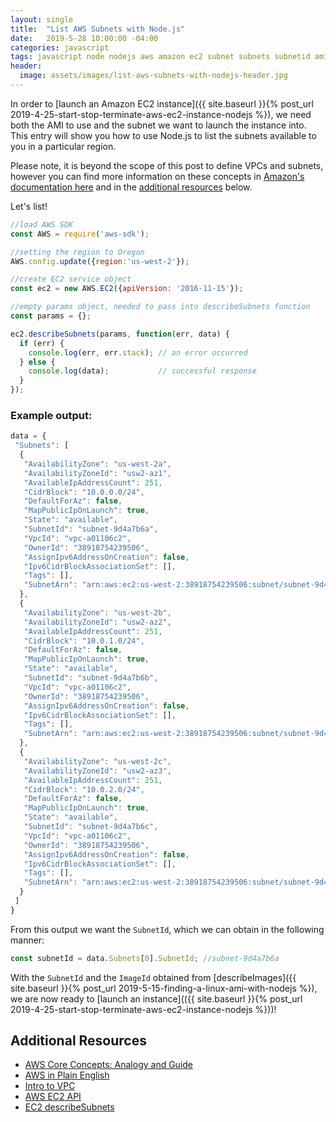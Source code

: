 ```yaml
---
layout: single
title:  "List AWS Subnets with Node.js"
date:   2019-5-28 10:00:00 -04:00
categories: javascript
tags: javascript node nodejs aws amazon ec2 subnet subnets subnetid ami cloud
header:
  image: assets/images/list-aws-subnets-with-nodejs-header.jpg
---
```

In order to [launch an Amazon EC2 instance]({{ site.baseurl }}{% post_url 2019-4-25-start-stop-terminate-aws-ec2-instance-nodejs %}), we need both the AMI to use and the subnet we want to launch the instance into. This entry will show you how to use Node.js to list the subnets available to you in a particular region.

Please note, it is beyond the scope of this post to define VPCs and subnets, however you can find more information on these concepts in [Amazon's documentation here](https://docs.aws.amazon.com/vpc/latest/userguide/VPC_Subnets.html) and in the [additional resources](#additional-resources) below.

Let's list!

```javascript
//load AWS SDK
const AWS = require('aws-sdk');

//setting the region to Oregon
AWS.config.update({region:'us-west-2'});

//create EC2 service object
const ec2 = new AWS.EC2({apiVersion: '2016-11-15'});

//empty params object, needed to pass into describeSubnets function
const params = {};

ec2.describeSubnets(params, function(err, data) {
  if (err) {
    console.log(err, err.stack); // an error occurred
  } else {
    console.log(data);           // successful response
  }  
});
```

### Example output:
```javascript
data = {
 "Subnets": [
  {
   "AvailabilityZone": "us-west-2a",
   "AvailabilityZoneId": "usw2-az1",
   "AvailableIpAddressCount": 251,
   "CidrBlock": "10.0.0.0/24",
   "DefaultForAz": false,
   "MapPublicIpOnLaunch": true,
   "State": "available",
   "SubnetId": "subnet-9d4a7b6a",
   "VpcId": "vpc-a01106c2",
   "OwnerId": "38918754239506",
   "AssignIpv6AddressOnCreation": false,
   "Ipv6CidrBlockAssociationSet": [],
   "Tags": [],
   "SubnetArn": "arn:aws:ec2:us-west-2:38918754239506:subnet/subnet-9d4a7b6a"
  },   
  {
   "AvailabilityZone": "us-west-2b",
   "AvailabilityZoneId": "usw2-az2",
   "AvailableIpAddressCount": 251,
   "CidrBlock": "10.0.1.0/24",
   "DefaultForAz": false,
   "MapPublicIpOnLaunch": true,
   "State": "available",
   "SubnetId": "subnet-9d4a7b6b",
   "VpcId": "vpc-a01106c2",
   "OwnerId": "38918754239506",
   "AssignIpv6AddressOnCreation": false,
   "Ipv6CidrBlockAssociationSet": [],
   "Tags": [],
   "SubnetArn": "arn:aws:ec2:us-west-2:38918754239506:subnet/subnet-9d4a7b6b"
  },
  {
   "AvailabilityZone": "us-west-2c",
   "AvailabilityZoneId": "usw2-az3",
   "AvailableIpAddressCount": 251,
   "CidrBlock": "10.0.2.0/24",
   "DefaultForAz": false,
   "MapPublicIpOnLaunch": true,
   "State": "available",
   "SubnetId": "subnet-9d4a7b6c",
   "VpcId": "vpc-a01106c2",
   "OwnerId": "38918754239506",
   "AssignIpv6AddressOnCreation": false,
   "Ipv6CidrBlockAssociationSet": [],
   "Tags": [],
   "SubnetArn": "arn:aws:ec2:us-west-2:38918754239506:subnet/subnet-9d4a7b6c"
  }
 ]
}
```

From this output we want the `SubnetId`, which we can obtain in the following manner:
```javascript
const subnetId = data.Subnets[0].SubnetId; //subnet-9d4a7b6a
```

With the `SubnetId` and the `ImageId` obtained from [describeImages]({{ site.baseurl }}{% post_url 2019-5-15-finding-a-linux-ami-with-nodejs %}), we are now ready to [launch an instance](({{ site.baseurl }}{% post_url 2019-4-25-start-stop-terminate-aws-ec2-instance-nodejs %}))!

## Additional Resources
- [AWS Core Concepts: Analogy and Guide](https://start.jcolemorrison.com/aws-vpc-core-concepts-analogy-guide/)
- [AWS in Plain English](https://www.expeditedssl.com/aws-in-plain-english)
- [Intro to VPC](https://medium.com/tensult/intro-to-vpc-548b69f1bd1f)
- [AWS EC2 API](https://docs.aws.amazon.com/AWSJavaScriptSDK/latest/AWS/EC2.html)
- [EC2 describeSubnets](https://docs.aws.amazon.com/AWSJavaScriptSDK/latest/AWS/EC2.html#describeSubnets-property)
